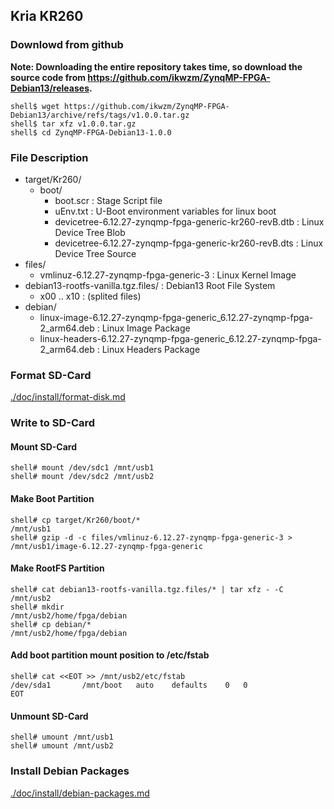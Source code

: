 ## Kria KR260

### Downlowd from github

**Note: Downloading the entire repository takes time, so download the source code from https://github.com/ikwzm/ZynqMP-FPGA-Debian13/releases.**

```console
shell$ wget https://github.com/ikwzm/ZynqMP-FPGA-Debian13/archive/refs/tags/v1.0.0.tar.gz
shell$ tar xfz v1.0.0.tar.gz
shell$ cd ZynqMP-FPGA-Debian13-1.0.0
```

### File Description

 * target/Kr260/
   + boot/
     - boot.scr                                                 : Stage Script file
     - uEnv.txt                                                 : U-Boot environment variables for linux boot
     - devicetree-6.12.27-zynqmp-fpga-generic-kr260-revB.dtb    : Linux Device Tree Blob   
     - devicetree-6.12.27-zynqmp-fpga-generic-kr260-revB.dts    : Linux Device Tree Source
 * files/
     - vmlinuz-6.12.27-zynqmp-fpga-generic-3                    : Linux Kernel Image
 * debian13-rootfs-vanilla.tgz.files/                           : Debian13 Root File System
   + x00 .. x10                                                 : (splited files)
 * debian/
   - linux-image-6.12.27-zynqmp-fpga-generic_6.12.27-zynqmp-fpga-2_arm64.deb   : Linux Image Package
   - linux-headers-6.12.27-zynqmp-fpga-generic_6.12.27-zynqmp-fpga-2_arm64.deb : Linux Headers Package
 
### Format SD-Card

[./doc/install/format-disk.md](format-disk.md)

### Write to SD-Card

#### Mount SD-Card

```console
shell# mount /dev/sdc1 /mnt/usb1
shell# mount /dev/sdc2 /mnt/usb2
```
#### Make Boot Partition

```console
shell# cp target/Kr260/boot/*                                   /mnt/usb1
shell# gzip -d -c files/vmlinuz-6.12.27-zynqmp-fpga-generic-3 > /mnt/usb1/image-6.12.27-zynqmp-fpga-generic
```

#### Make RootFS Partition

```console
shell# cat debian13-rootfs-vanilla.tgz.files/* | tar xfz - -C /mnt/usb2
shell# mkdir                                                  /mnt/usb2/home/fpga/debian
shell# cp debian/*                                            /mnt/usb2/home/fpga/debian
```

#### Add boot partition mount position to /etc/fstab

```console
shell# cat <<EOT >> /mnt/usb2/etc/fstab
/dev/sda1		/mnt/boot	auto	defaults	0	0
EOT
```

#### Unmount SD-Card

```console
shell# umount /mnt/usb1
shell# umount /mnt/usb2
```

### Install Debian Packages

[./doc/install/debian-packages.md](debian-packages.md)
